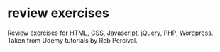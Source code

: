 # review exercises
Review exercises for HTML, CSS, Javascript, jQuery, PHP, Wordpress. Taken from Udemy tutorials by Rob Percival.
